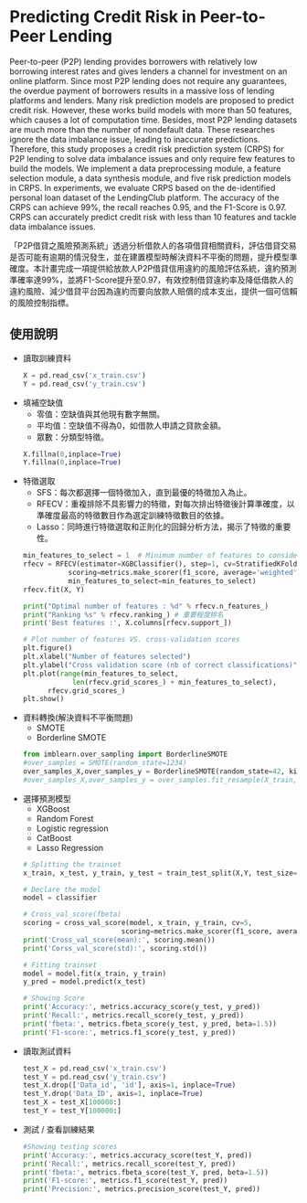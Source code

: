 # Predicting Credit Risk in Peer-to-Peer Lending
Peer-to-peer (P2P) lending provides borrowers with relatively low borrowing interest rates and gives lenders a channel for investment on an online platform. Since most P2P lending does not require any guarantees, the overdue payment of borrowers results in a massive loss of lending platforms and lenders. Many risk prediction models are proposed to predict credit risk. However, these works build models with more than 50 features, which causes a lot of computation time. Besides, most P2P lending datasets are much more than the number of nondefault data. These researches ignore the data imbalance issue, leading to inaccurate predictions. Therefore, this study proposes a credit risk prediction system (CRPS) for P2P lending to solve data imbalance issues and only require few features to build the models. We implement a data preprocessing module, a feature selection module, a data synthesis module, and five risk prediction models in CRPS. In experiments, we evaluate CRPS based on the de-identified personal loan dataset of the LendingClub platform. The accuracy of the CRPS can achieve 99%, the recall reaches 0.95, and the F1-Score is 0.97. CRPS can accurately predict credit risk with less than 10 features and tackle data imbalance issues.

「P2P借貸之風險預測系統」透過分析借款人的各項借貸相關資料，評估借貸交易是否可能有逾期的情況發生，並在建置模型時解決資料不平衡的問題，提升模型準確度。本計畫完成一項提供給放款人P2P借貸信用違約的風險評估系統，違約預測準確率達99%，並將F1-Score提升至0.97，有效控制借貸違約率及降低借款人的違約風險、減少借貸平台因為違約而要向放款人賠償的成本支出，提供一個可信賴的風險控制指標。

## 使用說明
* 讀取訓練資料
   ```py
   X = pd.read_csv('x_train.csv')
   Y = pd.read_csv('y_train.csv')
  ```
* 填補空缺值
  * 零值：空缺值與其他現有數字無關。
  * 平均值：空缺值不得為0，如借款人申請之貸款金額。
  * 眾數：分類型特徵。
   ```py
   X.fillna(0,inplace=True)
   Y.fillna(0,inplace=True)
  ```
* 特徵選取
  * SFS：每次都選擇一個特徵加入，直到最優的特徵加入為止。
  * RFECV：重複排除不具影響力的特徵，對每次排出特徵後計算準確度，以準確度最高的特徵數目作為選定訓練特徵數目的依據。
  * Lasso：同時進行特徵選取和正則化的回歸分析方法，揭示了特徵的重要性。
   ```py
  min_features_to_select = 1  # Minimum number of features to consider
  rfecv = RFECV(estimator=XGBClassifier(), step=1, cv=StratifiedKFold(2),
              scoring=metrics.make_scorer(f1_score, average='weighted'),
              min_features_to_select=min_features_to_select)
  rfecv.fit(X, Y)

  print("Optimal number of features : %d" % rfecv.n_features_)
  print("Ranking %s" % rfecv.ranking_) # 重要程度排名
  print('Best features :', X.columns[rfecv.support_])
  
  # Plot number of features VS. cross-validation scores
  plt.figure()
  plt.xlabel("Number of features selected")
  plt.ylabel("Cross validation score (nb of correct classifications)")
  plt.plot(range(min_features_to_select,
               len(rfecv.grid_scores_) + min_features_to_select),
         rfecv.grid_scores_)
  plt.show()
  ```
* 資料轉換(解決資料不平衡問題)
  * SMOTE
  * Borderline SMOTE
   ```py
  from imblearn.over_sampling import BorderlineSMOTE
  #over_samples = SMOTE(random_state=1234) 
  over_samples_X,over_samples_y = BorderlineSMOTE(random_state=42, kind='borderline-1').fit_resample(X_train, y_train)
  #over_samples_X,over_samples_y = over_samples.fit_resample(X_train, y_train)
  ```
* 選擇預測模型
  * XGBoost
  * Random Forest
  * Logistic regression
  * CatBoost
  * Lasso Regression
  ```py
  # Splitting the trainset
  x_train, x_test, y_train, y_test = train_test_split(X,Y, test_size=0.2)

  # Declare the model
  model = classifier

  # Cross_val_score(fbeta)
  scoring = cross_val_score(model, x_train, y_train, cv=5, 
                          scoring=metrics.make_scorer(f1_score, average='weighted'))
  print('Cross_val_score(mean):', scoring.mean())
  print('Corss_val_score(std):', scoring.std())

  # Fitting trainset
  model = model.fit(x_train, y_train)
  y_pred = model.predict(x_test)

  # Showing Score
  print('Accuracy:', metrics.accuracy_score(y_test, y_pred))
  print('Recall:', metrics.recall_score(y_test, y_pred))
  print('fbeta:', metrics.fbeta_score(y_test, y_pred, beta=1.5))
  print('F1-score:', metrics.f1_score(y_test, y_pred))
   ```
* 讀取測試資料
   ```py
  test_X = pd.read_csv('x_train.csv')
  test_Y = pd.read_csv('y_train.csv')
  test_X.drop(['Data_id', 'id'], axis=1, inplace=True)
  test_Y.drop('Data_ID', axis=1, inplace=True)
  test_X = test_X[100000:]
  test_Y = test_Y[100000:]
  ```
* 測試 / 查看訓練結果
   ```py
  #Showing testing scores
  print('Accuracy:', metrics.accuracy_score(test_Y, pred))
  print('Recall:', metrics.recall_score(test_Y, pred))
  print('fbeta:', metrics.fbeta_score(test_Y, pred, beta=1.5))
  print('F1-score:', metrics.f1_score(test_Y, pred))
  print('Precision:', metrics.precision_score(test_Y, pred))
  ```
